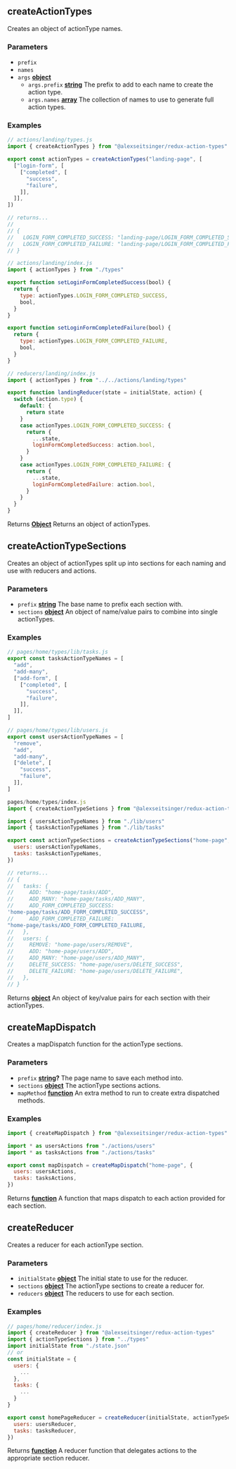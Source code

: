<!-- Generated by documentation.js. Update this documentation by updating the source code. -->

## createActionTypes

Creates an object of actionType names.

### Parameters

-   `prefix`  
-   `names`  
-   `args` **[object][1]** 
    -   `args.prefix` **[string][2]** The prefix to add to each name to create the action type.
    -   `args.names` **[array][3]** The collection of names to use to generate full action types.

### Examples

```javascript
// actions/landing/types.js
import { createActionTypes } from "@alexseitsinger/redux-action-types"

export const actionTypes = createActionTypes("landing-page", [
  ["login-form", [
    ["completed", [
      "success",
      "failure",
    ]],
  ]],
])

// returns...
//
// {
//   LOGIN_FORM_COMPLETED_SUCCESS: "landing-page/LOGIN_FORM_COMPLETED_SUCCESS",
//   LOGIN_FORM_COMPLETED_FAILURE: "landing-page/LOGIN_FORM_COMPLETED_FAILURE",
// }

// actions/landing/index.js
import { actionTypes } from "./types"

export function setLoginFormCompletedSuccess(bool) {
  return {
    type: actionTypes.LOGIN_FORM_COMPLETED_SUCCESS,
    bool,
  }
}

export function setLoginFormCompletedFailure(bool) {
  return {
    type: actionTypes.LOGIN_FORM_COMPLETED_FAILURE,
    bool,
  }
}

// reducers/landing/index.js
import { actionTypes } from "../../actions/landing/types"

export function landingReducer(state = initialState, action) {
  switch (action.type) {
    default: {
      return state
    }
    case actionTypes.LOGIN_FORM_COMPLETED_SUCCESS: {
      return {
        ...state,
        loginFormCompletedSuccess: action.bool,
      }
    }
    case actionTypes.LOGIN_FORM_COMPLETED_FAILURE: {
      return {
        ...state,
        loginFormCompletedFailure: action.bool,
      }
    }
  }
}
```

Returns **[Object][1]** Returns an object of actionTypes.

## createActionTypeSections

Creates an object of actionTypes split up into sections for each naming and
use with reducers and actions.

### Parameters

-   `prefix` **[string][2]** The base name to prefix each section with.
-   `sections` **[object][1]** An object of name/value pairs to combine into single actionTypes.

### Examples

```javascript
// pages/home/types/lib/tasks.js
export const tasksActionTypeNames = [
  "add",
  "add-many",
  ["add-form", [
    ["completed", [
      "success",
      "failure",
    ]],
  ]],
]

// pages/home/types/lib/users.js
export const usersActionTypeNames = [
  "remove",
  "add",
  "add-many",
  ["delete", [
    "success",
    "failure",
  ]],
]

pages/home/types/index.js
import { createActionTypeSetions } from "@alexseitsinger/redux-action-types"

import { usersActionTypeNames } from "./lib/users"
import { tasksActionTypeNames } from "./lib/tasks"

export const actionTypeSections = createActionTypeSections("home-page", {
  users: usersActionTypeNames,
  tasks: tasksActionTypeNames,
})

// returns...
// {
//   tasks: {
//     ADD: "home-page/tasks/ADD",
//     ADD_MANY: "home-page/tasks/ADD_MANY",
//     ADD_FORM_COMPLETED_SUCCESS:
'home-page/tasks/ADD_FORM_COMPLETED_SUCCESS",
//     ADD_FORM_COMPLETED_FAILURE:
"home-page/tasks/ADD_FORM_COMPLETED_FAILURE,
//   },
//   users: {
//     REMOVE: "home-page/users/REMOVE",
//     ADD: "home-page/users/ADD",
//     ADD_MANY: "home-page/users/ADD_MANY",
//     DELETE_SUCCESS: "home-page/users/DELETE_SUCCESS",
//     DELETE_FAILURE: "home-page/users/DELETE_FAILURE",
//   },
// }
```

Returns **[object][1]** An object of key/value pairs for each section with their actionTypes.

## createMapDispatch

Creates a mapDispatch function for the actionType sections.

### Parameters

-   `prefix` **[string][2]?** The page name to save each method into.
-   `sections` **[object][1]** The actionType sections actions.
-   `mapMethod` **[function][4]** An extra method to run to create extra dispatched methods.

### Examples

```javascript
import { createMapDispatch } from "@alexseitsinger/redux-action-types"

import * as usersActions from "./actions/users"
import * as tasksActions from "./actions/tasks"

export const mapDispatch = createMapDispatch("home-page", {
  users: usersActions,
  tasks: tasksActions,
})
```

Returns **[function][4]** A function that maps dispatch to each action provided for each section.

## createReducer

Creates a reducer for each actionType section.

### Parameters

-   `initialState` **[object][1]** The initial state to use for the reducer.
-   `sections` **[object][1]** The actionType sections to create a reducer for.
-   `reducers` **[object][1]** The reducers to use for each section.

### Examples

```javascript
// pages/home/reducer/index.js
import { createReducer } from "@alexseitsinger/redux-action-types"
import { actionTypeSections } from "../types"
import initialState from "./state.json"
// or
const initialState = {
  users: {
    ...
  },
  tasks: {
    ...
  }
}

export const homePageReducer = createReducer(initialState, actionTypeSections, {
  users: usersReducer,
  tasks: tasksReducer,
})
```

Returns **[function][4]** A reducer function that delegates actions to the appropriate section reducer.

[1]: https://developer.mozilla.org/docs/Web/JavaScript/Reference/Global_Objects/Object

[2]: https://developer.mozilla.org/docs/Web/JavaScript/Reference/Global_Objects/String

[3]: https://developer.mozilla.org/docs/Web/JavaScript/Reference/Global_Objects/Array

[4]: https://developer.mozilla.org/docs/Web/JavaScript/Reference/Statements/function
